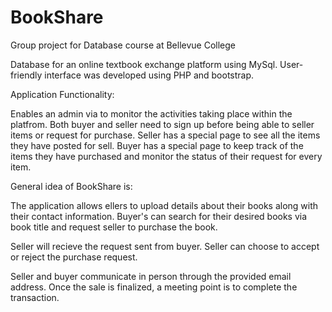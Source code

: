# BookShare

Group project for Database course at Bellevue College

Database for an online textbook exchange platform using MySql. 
User-friendly interface was developed using PHP and bootstrap. 

Application Functionality: 

Enables an admin via to monitor the activities taking place within the platfrom. 
Both buyer and seller need to sign up before being able to seller items or request for purchase. 
Seller has a special page to see all the items they have posted for sell.
Buyer has a special page to keep track of the items they have purchased and monitor the status of their request for every item. 


General idea of BookShare is:

The application allows ellers to upload details about their books along with their contact information. Buyer's can search for their desired books via book title and request seller to purchase the book. 

Seller will recieve the request sent from buyer. Seller can choose to accept or reject the purchase request. 

Seller and buyer communicate in person through the provided email address. Once the sale is finalized, a meeting point is to complete the transaction. 



